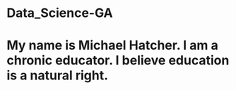 # Data_Science-GA
# My name is Michael Hatcher.  I am a chronic educator. I believe education is a natural right.  
